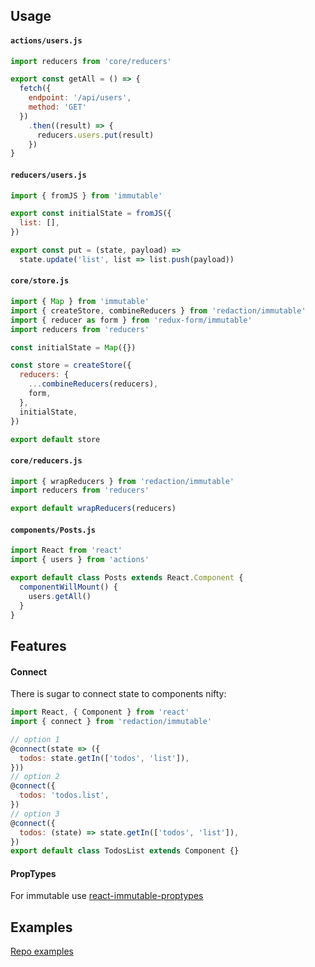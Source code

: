 ## Usage

#### `actions/users.js`
```js
import reducers from 'core/reducers'

export const getAll = () => {
  fetch({
    endpoint: '/api/users',
    method: 'GET'
  })
    .then((result) => {
      reducers.users.put(result)
    })
}
```

#### `reducers/users.js`
```js
import { fromJS } from 'immutable'

export const initialState = fromJS({
  list: [],
})

export const put = (state, payload) => 
  state.update('list', list => list.push(payload))
```

#### `core/store.js`

```js
import { Map } from 'immutable'
import { createStore, combineReducers } from 'redaction/immutable'
import { reducer as form } from 'redux-form/immutable'
import reducers from 'reducers'

const initialState = Map({})

const store = createStore({
  reducers: {
    ...combineReducers(reducers),
    form,
  },
  initialState,
})

export default store
```

#### `core/reducers.js`

```js
import { wrapReducers } from 'redaction/immutable'
import reducers from 'reducers'

export default wrapReducers(reducers)
```

#### `components/Posts.js`

```js
import React from 'react'
import { users } from 'actions'

export default class Posts extends React.Component {
  componentWillMount() {
    users.getAll()
  }
}
```


## Features

#### Connect

There is sugar to connect state to components nifty:

```js
import React, { Component } from 'react'
import { connect } from 'redaction/immutable'

// option 1
@connect(state => ({
  todos: state.getIn(['todos', 'list']),
}))
// option 2
@connect({
  todos: 'todos.list',
})
// option 3
@connect({
  todos: (state) => state.getIn(['todos', 'list']),
})
export default class TodosList extends Component {}
```

#### PropTypes

For immutable use [react-immutable-proptypes](https://www.npmjs.com/package/react-immutable-proptypes)


## Examples

[Repo examples](https://github.com/pavelivanov/redaction/tree/master/examples/immutable)

